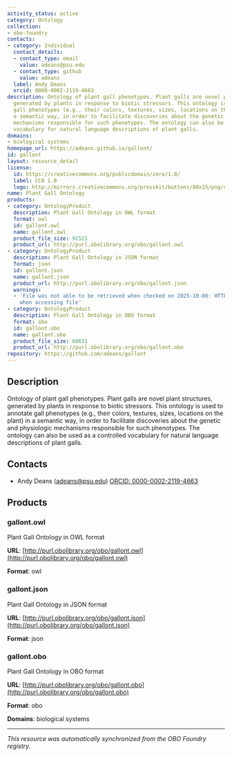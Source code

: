 ```yaml
---
activity_status: active
category: Ontology
collection:
- obo-foundry
contacts:
- category: Individual
  contact_details:
  - contact_type: email
    value: adeans@psu.edu
  - contact_type: github
    value: adeans
  label: Andy Deans
  orcid: 0000-0002-2119-4663
description: Ontology of plant gall phenotypes. Plant galls are novel plant structures,
  generated by plants in response to biotic stressors. This ontology is used to annotate
  gall phenotypes (e.g., their colors, textures, sizes, locations on the plant) in
  a semantic way, in order to facilitate discoveries about the genetic and physiologic
  mechanisms responsible for such phenotypes. The ontology can also be used as a controlled
  vocabulary for natural language descriptions of plant galls.
domains:
- biological systems
homepage_url: https://adeans.github.io/gallont/
id: gallont
layout: resource_detail
license:
  id: https://creativecommons.org/publicdomain/zero/1.0/
  label: CC0 1.0
  logo: http://mirrors.creativecommons.org/presskit/buttons/80x15/png/cc-zero.png
name: Plant Gall Ontology
products:
- category: OntologyProduct
  description: Plant Gall Ontology in OWL format
  format: owl
  id: gallont.owl
  name: gallont.owl
  product_file_size: 91521
  product_url: http://purl.obolibrary.org/obo/gallont.owl
- category: OntologyProduct
  description: Plant Gall Ontology in JSON format
  format: json
  id: gallont.json
  name: gallont.json
  product_url: http://purl.obolibrary.org/obo/gallont.json
  warnings:
  - 'File was not able to be retrieved when checked on 2025-10-08: HTTP 404 error
    when accessing file'
- category: OntologyProduct
  description: Plant Gall Ontology in OBO format
  format: obo
  id: gallont.obo
  name: gallont.obo
  product_file_size: 60631
  product_url: http://purl.obolibrary.org/obo/gallont.obo
repository: https://github.com/adeans/gallont
---
```

## Description

Ontology of plant gall phenotypes. Plant galls are novel plant structures, generated by plants in response to biotic stressors. This ontology is used to annotate gall phenotypes (e.g., their colors, textures, sizes, locations on the plant) in a semantic way, in order to facilitate discoveries about the genetic and physiologic mechanisms responsible for such phenotypes. The ontology can also be used as a controlled vocabulary for natural language descriptions of plant galls.

## Contacts

- Andy Deans (adeans@psu.edu) [ORCID: 0000-0002-2119-4663](https://orcid.org/0000-0002-2119-4663)

## Products

### gallont.owl

Plant Gall Ontology in OWL format

**URL**: [http://purl.obolibrary.org/obo/gallont.owl](http://purl.obolibrary.org/obo/gallont.owl)

**Format**: owl

### gallont.json

Plant Gall Ontology in JSON format

**URL**: [http://purl.obolibrary.org/obo/gallont.json](http://purl.obolibrary.org/obo/gallont.json)

**Format**: json

### gallont.obo

Plant Gall Ontology in OBO format

**URL**: [http://purl.obolibrary.org/obo/gallont.obo](http://purl.obolibrary.org/obo/gallont.obo)

**Format**: obo

**Domains**: biological systems

---

*This resource was automatically synchronized from the OBO Foundry registry.*